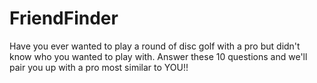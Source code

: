 # FriendFinder

Have you ever wanted to play a round of disc golf with a pro but didn't know who you wanted to play with. Answer these 10 questions and we'll pair you up with a pro most similar to YOU!!

